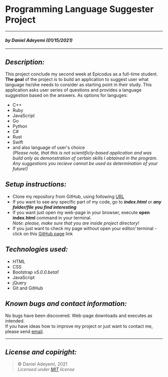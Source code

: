 # Programming Language Suggester Project 
---
#### *by* ***Daniel Adeyemi*** *(01/15/2021)*
* * *
## *Description:*   
This project conclude my second week at Epicodus as a full-time student. **The goal** of the project is to build an application to suggest user what language he/she needs to consider as starting point in their study. This application asks user series of questions and provides a language suggestion based on the answers. As options for languges:
* C++
* Ruby
* JavaScript
* Go
* Python
* C#
* Rust
* Swift
* and also language of user's choice  
*(Please note, that this is not scientificly-based application and was build only as demonstration of certain skills I obtained in the program. Any suggestions you recieve cannot be used as determination of your future!)*

## *Setup instructions:*
* Clone my repository from GitHub, using following [URL](https://github.com/DanielAdeyemi/Epicodus_project_2.git)
* If you want to see any specific part of my code, go to ***index.html*** or ***any folder/file you find interesting***
* If you want just open my web-page in your browser, execute **open index.html** command in your terminal.    
*Note: please, make sure that you are inside project directory!*
* If you just want to check my page without open your editor/ terminal - click on this [GitHub page](https://danieladeyemi.github.io/Epicodus_project_2/) link

## *Technologies used:*
* HTML
* CSS 
* Bootstrap *v5.0.0.beta1*
* JavaScript
* jQuery
* Git and GitHub

## *Known bugs and contact information:*
No bugs have been discovered. Web-page downloads and executes as intended.   
If you have ideas how to improve my project or just want to contact me, please send [email](mailto:adeyemidany@gmail.com).

---
## *License and copiright:*
> © Daniel Adeyemi, 2021   
> *Licensed under [MIT](https://mit-license.org) license*
